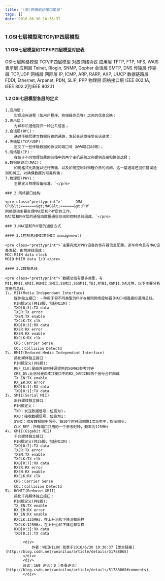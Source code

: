 ```yaml
---
title: '[原]网络驱动接口笔记'
tags: []
date: 2016-06-30 10:36:37
---
```


### 1.OSI七层模型和TCP/IP四层模型

#### 1.1 OSI七层模型和TCP/IP四层模型对应表



<tr>
  <th align="center">OSI七层网络模型</th>
  <th align="center">TCP/IP四层模型</th>
  <th align="center">对应网络协议</th>
</tr>
</thead>
<tbody><tr>
  <td align="center">应用层</td>
  <td align="center"></td>
  <td align="center">TFTP, FTP, NFS, WAIS</td>
</tr>
<tr>
  <td align="center">表示层</td>
  <td align="center">应用层</td>
  <td align="center">Telnet, Rlogin, SNMP, Gopher</td>
</tr>
<tr>
  <td align="center">会话层</td>
  <td align="center"></td>
  <td align="center">SMTP, DNS</td>
</tr>
<tr>
  <td align="center">传输层</td>
  <td align="center">传输层</td>
  <td align="center">TCP,UDP</td>
</tr>
<tr>
  <td align="center">网络层</td>
  <td align="center">网际层</td>
  <td align="center">IP, ICMP, ARP, RARP, AKP, UUCP</td>
</tr>
<tr>
  <td align="center">数据链路层</td>
  <td align="center"></td>
  <td align="center">FDDI, Ethernet, Arpanet, PDN, SLIP, PPP</td>
</tr>
<tr>
  <td align="center">物理层</td>
  <td align="center">网络接口层</td>
  <td align="center">IEEE 802.1A, IEEE 802.2到IEEE 802.11</td>
</tr>
</tbody></table>

#### 1.2 OSI七层模型各层的定义

    1.应用层：
        实现应用进程（如用户程序、终端操作员等）之间的信息交换；
    2.表示层：
        为异种机通信提供一种公共语言；
    3.会话层(RPC)：
        通过传输层建立数据传输的通路，发起会话或接受会话请求；
    4.传输层(TCP/UDP)：
        定义了一些传输数据的协议和端口号（WWW端口80等）；
    5.网络层(IP)：
        在位于不同地理位置的网络中的两个主机系统之间提供连接和路径选择；
    6.数据链路层(MAC)：
        如何格式化数据以进行传输，以及如何控制对物理介质的访问。这一层通常还提供错误检测和纠正，以确保数据的可靠传输；
    7.物理层(PHY)：
        主要定义物理设备标准。`</pre>

    ### 2.网络接口结构

    <pre class="prettyprint">`      DMA
    CPU&lt;=======&gt;MAC&lt;======&gt;PHY
    网络驱动主要处理MAC层和PHY层的工作。
    MAC层和PHY层的通信由数据通信总线和控制总线组成。`</pre>

    ### 3.MAC层和PHY层的通信方式

    #### 3.1控制总线MIIM(MII management)

    <pre class="prettyprint">`主要完成对PHY设备的寄存器信息配置。读写命令具有MAC设备发起，由两根线组成：
    MDC:MIIM data clock
    MDIO:MIIM data I/O`</pre>

    #### 3.2数据总线

    <pre class="prettyprint">`数据总线有很多类型，有MII,RMII,GMII,RGMII,SMII,SSMII,SSSMII,TBI,RTBI,XGMII,XAUI等，以下主要分析常用的总线。
    1\. MII(Media Independant Interface)
        媒体独立接口：一种用于将不同类型的PHY与相同网络控制器(MAC)相连接的通用总线。
        PIN脚定义(共18脚，包括MIIM)：
        TXD[0:3]:TX data
        TXER:TX error
        TXEN:TX enable
        TXCLK:TX clk
        RXD[0:3]:RX data
        RXER:RX error
        RXEN:RX enable
        RXCLK:RX clk
        CRS：Carrier Sense
        COL：Collision Detectd
    2\. RMII(Reduced Media Independant Interface)
        简化媒体独立接口：
        PIN脚定义(共8脚):
        REF_CLK:是由外部时钟源提供的50MHz参考时钟
        CRS_DV:此信号是由MII接口中的RX_DV和CRS两个信号合并而成
        TX_EN:TX enable
        RX_ER:RX error
        RXD[0:1]:RX data
        TXD[0:1]:TX data
    3\. SMII(Serial MII)
        串行媒体独立接口：
        PIN脚定义：
        TXD：发送数据信号，位宽为1；
        RXD：接收数据信号，位宽为1；
        SYNC：收发数据同步信号，每10个时钟周期置1次高电平，指示同步。
        CLK_REF：所有端口共用的一个参考时钟，频率为125MHz
    4\. GMII(Gigabit MII)
        千兆媒体独立接口：
        PIN脚定义(共26脚，包括MIIM)：
        TXD[0:7]:TX data
        TXER:TX error
        TXEN:TX enable
        TXCLK:TX clk
        RXD[0:7]:RX data
        RXER:RX error
        RXEN:RX enable
        RXCLK:RX clk
        CRS：Carrier Sense
        COL：Collision Detectd
    5\. RGMII(Reduced GMII)
        简化千兆媒体独立接口：
        PIN脚定义(共8脚):
        TX_EN:TX enable
        RX_ER:RX error
        RX_EN:RX enable
        RXCLK:125MHz，在上升沿和下降沿都采样
        TXCLK:125MHz，在上升沿和下降沿都采样
        RXD[0:3]:RX data
        TXD[0:3]:TX data

            <div>
                作者：WEINILUO 发表于2016/6/30 10:36:37 [原文链接](http://blog.csdn.net/weiniluo/article/details/51788068)
            </div>
            <div>
            阅读：169 评论：0 [查看评论](http://blog.csdn.net/weiniluo/article/details/51788068#comments)
            </div>
